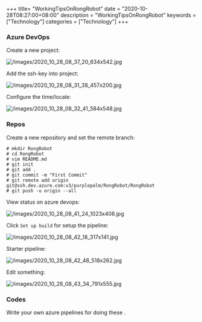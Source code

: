 +++
title= "WorkingTipsOnRongRobot"
date = "2020-10-28T08:27:00+08:00"
description = "WorkingTipsOnRongRobot"
keywords = ["Technology"]
categories = ["Technology"]
+++
### Azure DevOps
Create a new project:     

![/images/2020_10_28_08_37_20_634x542.jpg](/images/2020_10_28_08_37_20_634x542.jpg)


Add the ssh-key into project:    

![/images/2020_10_28_08_31_38_457x200.jpg](/images/2020_10_28_08_31_38_457x200.jpg)

Configure the time/locale:   

![/images/2020_10_28_08_32_41_584x548.jpg](/images/2020_10_28_08_32_41_584x548.jpg)

### Repos
Create a new repository and set the remote branch:    

```
# mkdir RongRobot
# cd RongRobot
# vim README.md
# git init
# git add .
# git commit -m "First Commit"
# git remote add origin git@ssh.dev.azure.com:v3/purplepalm/RongRobot/RongRobot
# git push -u origin --all
```
View status on azure devops:   

![/images/2020_10_28_08_41_24_1023x408.jpg](/images/2020_10_28_08_41_24_1023x408.jpg)

Click `Set up build` for setup the pipeline:    

![/images/2020_10_28_08_42_18_317x141.jpg](/images/2020_10_28_08_42_18_317x141.jpg)

Starter pipeline:   

![/images/2020_10_28_08_42_48_518x262.jpg](/images/2020_10_28_08_42_48_518x262.jpg)

Edit something:    

![/images/2020_10_28_08_43_34_791x555.jpg](/images/2020_10_28_08_43_34_791x555.jpg)

### Codes
Write your own azure pipelines for doing these .
